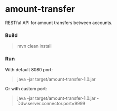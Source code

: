 # amount-transfer
RESTful API for amount transfers between accounts.

### Build
> mvn clean install

### Run
With default 8080 port:

> java -jar target/amount-transfer-1.0.jar

Or with custom port:

> java -jar target/amount-transfer-1.0.jar -Ddw.server.connector.port=9999